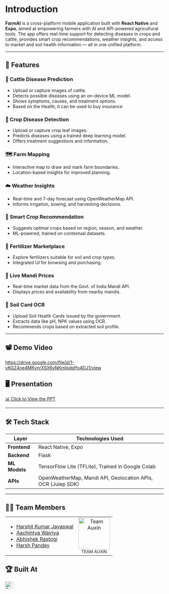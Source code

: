
# Introduction


**FarmAI** is a cross-platform mobile application built with **React Native** and **Expo**, aimed at empowering farmers with AI and API-powered agricultural tools. The app offers real-time support for detecting diseases in crops and cattle, provides smart crop recommendations, weather insights, and access to market and soil health information — all in one unified platform.

---

## 🚀 Features

### 🐄 Cattle Disease Prediction
- Upload or capture images of cattle.
- Detects possible diseases using an on-device ML model.
- Shows symptoms, causes, and treatment options.
- Based on the Health, it can be used to buy insurance

### 🌿 Crop Disease Detection
- Upload or capture crop leaf images.
- Predicts diseases using a trained deep learning model.
- Offers treatment suggestions and information.

### 🗺️ Farm Mapping
- Interactive map to draw and mark farm boundaries.
- Location-based insights for improved planning.

### ☁️ Weather Insights
- Real-time and 7-day forecast using OpenWeatherMap API.
- Informs irrigation, sowing, and harvesting decisions.

### 🌱 Smart Crop Recommendation
- Suggests optimal crops based on region, season, and weather.
- ML-powered, trained on contextual datasets.

### 🧪 Fertilizer Marketplace
- Explore fertilizers suitable for soil and crop types.
- Integrated UI for browsing and purchasing.

### 🏬 Live Mandi Prices
- Real-time market data from the Govt. of India Mandi API.
- Displays prices and availability from nearby mandis.

### 📄 Soil Card OCR
- Upload Soil Health Cards issued by the government.
- Extracts data like pH, NPK values using OCR.
- Recommends crops based on extracted soil profile.

---

## 📽️ Demo Video
https://drive.google.com/file/d/1-vKGZ4oe4MKvnrXSX6yNKmIpdpPo4DJ1/view

## 🖥️ Presentation
[📊 Click to View the PPT](https://www.canva.com/design/DAGlHMvASVo/UuyKCeXS75A5e7OVWrdSKg/edit)

---

## 🛠️ Tech Stack

| Layer         | Technologies Used |
|---------------|-------------------|
| **Frontend**  | React Native, Expo |
| **Backend**   | Flask              |
| **ML Models** | TensorFlow Lite (TFLite), Trained in Google Colab |
| **APIs**      | OpenWeatherMap, Mandi API, Geolocation APIs, OCR (Julep SDK) |

---

## 👨‍💻 Team Members

<table>
  <tr>
    <td>
      <ul>
        <li><a href="https://github.com/kharshit801">Harshit Kumar Jayaswal</a></li>
        <li><a href="https://github.com/aachintya">Aachintya Wairiya</a></li>
        <li><a href="https://github.com/Abhishekmnnit6022">Abhishek Rastogi</a></li>
        <li><a href="https://github.com/HarshCodeWizard">Harsh Pandey</a></li>
      </ul>
    </td>
    <td style="text-align:center; vertical-align:middle;">
      <img src="https://github.com/user-attachments/assets/41d76127-9bba-4f78-ba72-30cdb7d9abdf" alt="Team Auxin" width="100"/>
      <div style="font-size: small;">TEAM AUXIN</div>
    </td>
  </tr>
</table>


## 🏆 Built At

<a href="https://hack36.in">
  <img src="https://postimage.me/images/2025/04/19/built-at-hack36.png" height="24px" alt="Built at Hack36">
</a>
